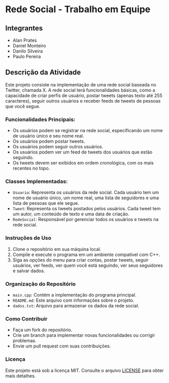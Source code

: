 # Rede Social - Trabalho em Equipe

## Integrantes
- Alan Prates
- Daniel Monteiro
- Danilo Silveira
- Paulo Pereira

## Descrição da Atividade
Este projeto consiste na implementação de uma rede social baseada no Twitter, chamada X. A rede social terá funcionalidades básicas, como a capacidade de criar perfis de usuário, postar tweets (apenas texto até 255 caracteres), seguir outros usuários e receber feeds de tweets de pessoas que você segue.

### Funcionalidades Principais:
- Os usuários podem se registrar na rede social, especificando um nome de usuário único e seu nome real.
- Os usuários podem postar tweets.
- Os usuários podem seguir outros usuários.
- Os usuários podem ver um feed de tweets dos usuários que estão seguindo.
- Os tweets devem ser exibidos em ordem cronológica, com os mais recentes no topo.

### Classes Implementadas:
- `Usuario`: Representa os usuários da rede social. Cada usuário tem um nome de usuário único, um nome real, uma lista de seguidores e uma lista de pessoas que ele segue.
- `Tweet`: Representa os tweets postados pelos usuários. Cada tweet tem um autor, um conteúdo de texto e uma data de criação.
- `RedeSocial`: Responsável por gerenciar todos os usuários e tweets na rede social.

### Instruções de Uso
1. Clone o repositório em sua máquina local.
2. Compile e execute o programa em um ambiente compatível com C++.
3. Siga as opções do menu para criar contas, postar tweets, seguir usuários, ver feeds, ver quem você está seguindo, ver seus seguidores e salvar dados.

### Organização do Repositório
- `main.cpp`: Contém a implementação do programa principal.
- `README.md`: Este arquivo com informações sobre o projeto.
- `dados.txt`: Arquivo para armazenar os dados da rede social.

### Como Contribuir
- Faça um fork do repositório.
- Crie um branch para implementar novas funcionalidades ou corrigir problemas.
- Envie um pull request com suas contribuições.

### Licença
Este projeto está sob a licença MIT. Consulte o arquivo [LICENSE](LICENSE) para obter mais detalhes.
